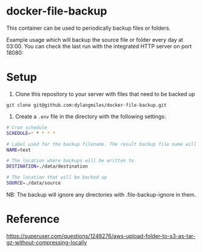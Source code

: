 # docker-file-backup

This container can be used to periodically backup files or folders.

Example usage which will backup the source file or folder every day at 03:00. You can check the last run with the integrated HTTP server on port 18080:

# Setup

1. Clone this repository to your server with files that need to be backed up
```
git clone git@github.com:dylangmiles/docker-file-backup.git
```

1. Create a `.env` file in the directory with the following settings:
```bash
# Cron schedule
SCHEDULE=* * * * *

# Label used for the backup filename. The result backup file name will use the format  YYMMDD_HH_mm_ss_NAME_tar.gz
NAME=test

# The location where backups will be written to
DESTINATION=./data/destination

# The location that will be backed up
SOURCE=./data/source
```

NB: The backup will ignore any directories with .file-backup-ignore in them.



# Reference
https://superuser.com/questions/1248276/aws-upload-folder-to-s3-as-tar-gz-without-compressing-locally
